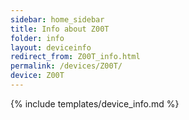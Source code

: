```yaml
---
sidebar: home_sidebar
title: Info about Z00T
folder: info
layout: deviceinfo
redirect_from: Z00T_info.html
permalink: /devices/Z00T/
device: Z00T
---
```

{% include templates/device_info.md %}
